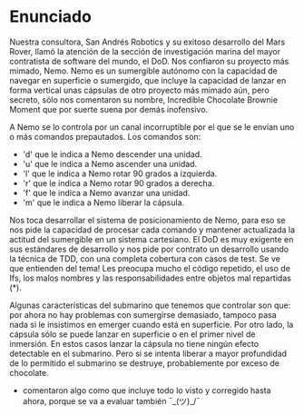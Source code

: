 # Enunciado

Nuestra consultora, San Andrés Robotics y su exitoso desarrollo del Mars Rover, llamó la atención de la sección de investigación marina del mayor contratista de software del mundo, el DoD. 
Nos confiaron su proyecto más mimado, Nemo. 
Nemo es un sumergible autónomo con la capacidad de navegar en superficie o sumergido, que incluye la capacidad de lanzar en forma vertical unas cápsulas de otro proyecto más mimado aún, pero secreto, sólo nos comentaron su nombre, Incredible Chocolate Brownie Moment que por suerte suena por demás inofensivo. 

A Nemo se lo controla por un canal incorruptible por el que se le envían uno o más comandos prepautados. 
Los comandos son: 
* 'd' que le indica a Nemo descender una unidad. 
* 'u' que le indica a Nemo ascender una unidad. 
* 'l' que le indica a Nemo rotar 90 grados a izquierda. 
* 'r' que le indica a Nemo rotar 90 grados a derecha. 
* 'f' que le indica a Nemo avanzar una unidad. 
* 'm' que le indica a Nemo liberar la cápsula. 

Nos toca desarrollar el sistema de posicionamiento de Nemo, para eso se nos pide la capacidad de procesar cada comando y mantener actualizada la actitud del sumergible en un sistema cartesiano. 
El DoD es muy exigente en sus estándares de desarrollo y nos pide por contrato un desarrollo usando la técnica de TDD, con una completa cobertura con casos de test. Se ve que entienden del tema! 
Les preocupa mucho el código repetido, el uso de Ifs, los malos nombres y las responsabilidades entre objetos mal repartidas (*).

Algunas características del submarino que tenemos que controlar son que: por ahora no hay problemas con sumergirse demasiado, tampoco pasa nada si le insistimos en emerger cuando está en superficie. Por otro lado, la cápsula sólo se puede lanzar en superficie o en el primer nivel de inmersión. En estos casos lanzar la cápsula no tiene ningún efecto detectable en el submarino. Pero si se intenta liberar a mayor profundidad de lo permitido el submarino se destruye, probablemente por exceso de chocolate.

* comentaron algo como que incluye todo lo visto y corregido hasta ahora, porque se va a evaluar también ¯\_(ツ)_/¯
